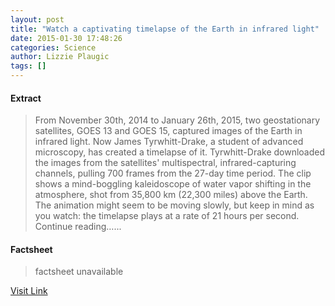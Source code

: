 ```yaml
---
layout: post
title: "Watch a captivating timelapse of the Earth in infrared light"
date: 2015-01-30 17:48:26
categories: Science
author: Lizzie Plaugic
tags: []
---
```



#### Extract
>From November 30th, 2014 to January 26th, 2015, two geostationary satellites, GOES 13 and GOES 15, captured images of the Earth in infrared light. Now James Tyrwhitt-Drake, a student of advanced microscopy, has created a timelapse of it. Tyrwhitt-Drake downloaded the images from the satellites' multispectral, infrared-capturing channels, pulling 700 frames from the 27-day time period. The clip shows a mind-boggling kaleidoscope of water vapor shifting in the atmosphere, shot from 35,800 km (22,300 miles) above the Earth. The animation might seem to be moving slowly, but keep in mind as you watch: the timelapse plays at a rate of 21 hours per second. Continue reading&hellip;...

#### Factsheet
>factsheet unavailable

[Visit Link](http://www.theverge.com/2015/1/30/7951541/timelapse-of-the-earth-infrared-light)


